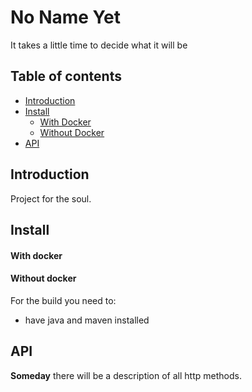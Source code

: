 # No Name Yet

It takes a little time to decide what it will be

## Table of contents
- [Introduction](#introduction)
- [Install](#install)
   - [With Docker](#withDocker)
   - [Without Docker](#withoutDocker)
- [API](#api)

## Introduction <a name="introduction"></a>
Project for the soul.
## Install <a name="install"></a>

#### With docker <a name="withDocker"></a>

#### Without docker <a name="withoutDocker"></a>
For the build you need to:
- have java and maven installed

## API <a name="api"></a>

**Someday** there will be a description of all http methods.